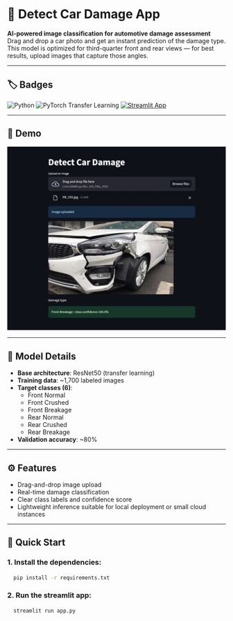 # 🚗 Detect Car Damage App

**AI-powered image classification for automotive damage assessment**  
Drag and drop a car photo and get an instant prediction of the damage type. This model is optimized for third-quarter front and rear views — for best results, upload images that capture those angles.

---

## 🏷️ Badges

![Python](https://img.shields.io/badge/Python-3.8%2B-blue?logo=python)
![PyTorch Transfer Learning](https://img.shields.io/badge/Transfer%20Learning-PyTorch-red?logo=pytorch&logoColor=white)
[![Streamlit App](https://img.shields.io/badge/Streamlit-App-orange?logo=streamlit&logoColor=white)](https://share.streamlit.io/your-username/your-repo)


---

## 📸 Demo

![App Screenshot](app_screenshot.jpeg)  


---

## 🧠 Model Details

- **Base architecture**: ResNet50 (transfer learning)  
- **Training data**: ~1,700 labeled images  
- **Target classes (6)**:
  - Front Normal
  - Front Crushed
  - Front Breakage
  - Rear Normal
  - Rear Crushed
  - Rear Breakage
- **Validation accuracy**: ~80%

---

## ⚙️ Features

- Drag-and-drop image upload
- Real-time damage classification
- Clear class labels and confidence score
- Lightweight inference suitable for local deployment or small cloud instances

---

## 🚀 Quick Start
### 1. Install the dependencies:
     
```bash
  pip install -r requirements.txt
```
   
### 2. Run the streamlit app:
```bash
  streamlit run app.py
